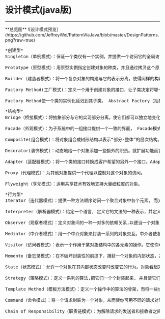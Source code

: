 # 设计模式(java版) #
<hr/>
**总览图**
![设计模式预览](https://github.com/JeffreyWei/PatternViaJava/blob/master/DesignPatterns.png?raw=true)

<pre>
*创建型*
Singleton（单例模式）：保证一个类仅有一个实例，并提供一个访问它的全局访问点。 

Prototype（原型模式）：用原型实例指定创建对象的种类，并且通过拷贝这个原型来创建新的对象。 

Builder（建造者模式）：将一个复杂对象的构建与它的表示分离，使得同样的构建过程可以创建不同的表示。 

Factory Method(工厂模式)：定义一个用于创建对象的接口，让子类决定将哪一个类实例化。

Factory Method使一个类的实例化延迟到其子类。 Abstract Factory（抽象工厂模式）：提供一个创建一系列相关或相互依赖对象的接口，而无需指定它们具体的类。
</pre>

<pre>
*结构型*
Bridge（桥接模式）：将抽象部分与它的实现部分分离，使它们都可以独立地变化。 

Facade（外观模式）：为子系统中的一组接口提供一个一致的界面， Facade模式定义了一个高层接口，这个接口使得这一子系统更加容易使用。 

Composite(组合模式)：将对象组合成树形结构以表示“部分-整体”的层次结构。它使得客户对单个对象和复合对象的使用具有一致性。 

Decorator(装饰模式)：动态地给一个对象添加一些额外的职责。就扩展功能而言， 它比生成子类方式更为灵活。 

Adapter（适配器模式）：将一个类的接口转换成客户希望的另外一个接口。Adapter模式使得原本由于接口不兼容而不能一起工作的那些类可以一起工作。 

Proxy（代理模式）：为其他对象提供一个代理以控制对这个对象的访问。 

Flyweight（享元模式）：运用共享技术有效地支持大量细粒度的对象。
</pre>

<pre>
*行为型*
Iterator（迭代器模式）：提供一种方法顺序访问一个聚合对象中各个元素, 而又不需暴露该对象的内部表示。 

Interpreter（解析器模式）：给定一个语言, 定义它的文法的一种表示，并定义一个解释器, 该解释器使用该表示来解释语言中的句子。 

Observer（观察者模式）：定义对象间的一种一对多的依赖关系,以便当一个对象的状态发生改变时,所有依赖于它的对象都得到通知并自动刷新。 

Mediator（中介者模式）：用一个中介对象来封装一系列的对象交互。中介者使各对象不需要显式地相互引用，从而使其耦合松散，而且可以独立地改变它们之间的交互。 

Visitor（访问者模式）：表示一个作用于某对象结构中的各元素的操作。它使你可以在不改变各元素的类的前提下定义作用于这些元素的新操作。 

Memento（备忘录模式）：在不破坏封装性的前提下，捕获一个对象的内部状态，并在该对象之外保存这个状态。这样以后就可将该对象恢复到保存的状态。 

State（状态模式）：允许一个对象在其内部状态改变时改变它的行为。对象看起来似乎修改了它所属的类。 

Strategy（策略模式）：定义一系列的算法,把它们一个个封装起来, 并且使它们可相互替换。本模式使得算法的变化可独立于使用它的客户。 

Template Method（模板方法模式）：定义一个操作中的算法的骨架，而将一些步骤延迟到子类中。Template Method 使得子类可以不改变一个算法的结构即可重定义该算法的某些特定步骤。 

Command（命令模式）：将一个请求封装为一个对象，从而使你可用不同的请求对客户进行参数化；对请求排队或记录请求日志，以及支持可取消的操作。 

Chain of Responsibility（职责链模式）：为解除请求的发送者和接收者之间耦合，而使多个对象都有机会处理这个请求。 将这些对象连成一条链，并沿着这条链传递该请求，直到有一个对象处理它。
</pre>